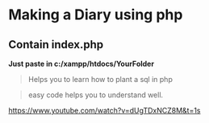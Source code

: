 # Making a Diary using php

## Contain index.php

**__Just paste in c:/xampp/htdocs/YourFolder__**

 > Helps you to learn how to plant a sql in php
 
 > easy code helps you to understand well.


https://www.youtube.com/watch?v=dUgTDxNCZ8M&t=1s
